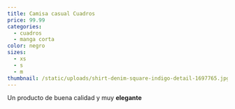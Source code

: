 ```yaml
---
title: Camisa casual Cuadros
price: 99.99
categories:
  - cuadros
  - manga corta
color: negro
sizes:
  - xs
  - s
  - m
thumbnail: /static/uploads/shirt-denim-square-indigo-detail-1697765.jpg
---
```

Un producto de buena calidad y muy **elegante**

